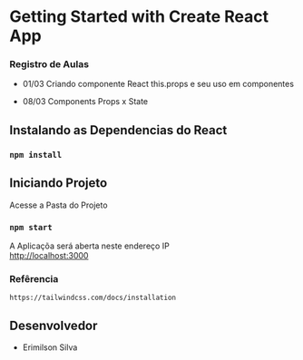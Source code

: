 # Getting Started with Create React App

### Registro de Aulas

- 01/03 
    Criando componente React
    this.props e seu uso em componentes

- 08/03
    Components
    Props x State
## Instalando as Dependencias do React

### `npm install`
## Iniciando Projeto

Acesse a Pasta do Projeto

### `npm start`

A Aplicaçõa será aberta neste endereço IP\
[http://localhost:3000](http://localhost:3000) 

### Refêrencia

    https://tailwindcss.com/docs/installation
## Desenvolvedor

- Erimilson Silva